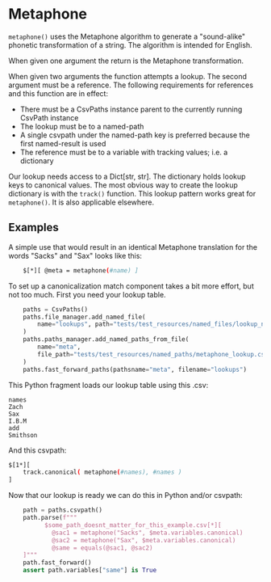 
# Metaphone

`metaphone()` uses the Metaphone algorithm to generate a "sound-alike" phonetic transformation of a string. The algorithm is intended for English.

When given one argument the return is the Metaphone transformation.

When given two arguments the function attempts a lookup. The second argument must be a reference. The following requirements for references and this function are in effect:
- There must be a CsvPaths instance parent to the currently running CsvPath instance
- The lookup must be to a named-path
- A single csvpath under the named-path key is preferred because the first named-result is used
- The reference must be to a variable with tracking values; i.e. a dictionary

Our lookup needs access to a Dict[str, str]. The dictionary holds lookup keys to canonical values. The most obvious way to create the lookup dictionary is with the `track()` function. This lookup pattern works great for `metaphone()`. It is also applicable elsewhere.

## Examples

A simple use that would result in an identical Metaphone translation for the words "Sacks" and "Sax" looks like this:

```bash
    $[*][ @meta = metaphone(#name) ]
```

To set up a canonicalization match component takes a bit more effort, but not too much. First you need your lookup table.

```python
    paths = CsvPaths()
    paths.file_manager.add_named_file(
        name="lookups", path="tests/test_resources/named_files/lookup_names.csv"
    )
    paths.paths_manager.add_named_paths_from_file(
        name="meta",
        file_path="tests/test_resources/named_paths/metaphone_lookup.csvpaths",
    )
    paths.fast_forward_paths(pathsname="meta", filename="lookups")
```

This Python fragment loads our lookup table using this .csv:

```
names
Zach
Sax
I.B.M
add
Smithson
```

And this csvpath:

```bash
$[1*][
    track.canonical( metaphone(#names), #names )
]
```

Now that our lookup is ready we can do this in Python and/or csvpath:

```python
    path = paths.csvpath()
    path.parse(f"""
          $some_path_doesnt_matter_for_this_example.csv[*][
            @sac1 = metaphone("Sacks", $meta.variables.canonical)
            @sac2 = metaphone("Sax", $meta.variables.canonical)
            @same = equals(@sac1, @sac2)
    ]"""
    path.fast_forward()
    assert path.variables["same"] is True
```





